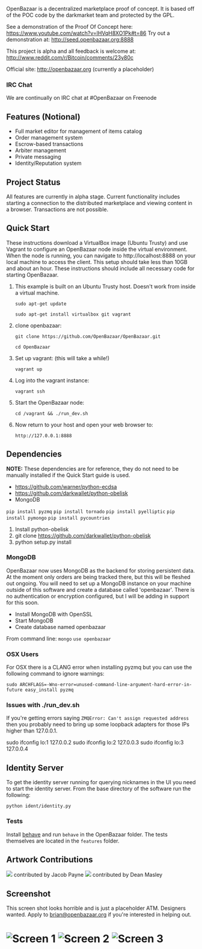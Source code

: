 OpenBazaar is a decentralized marketplace proof of concept. It is based off of the POC code by the darkmarket team and protected by the GPL.

See a demonstration of the Proof Of Concept here: https://www.youtube.com/watch?v=lHVqH8XO1Pk#t=86
Try out a demonstration at: http://seed.openbazaar.org:8888

This project is alpha and all feedback is welcome at: http://www.reddit.com/r/Bitcoin/comments/23y80c

Official site: http://openbazaar.org (currently a placeholder)

### IRC Chat
We are continually on IRC chat at #OpenBazaar on Freenode


## Features (Notional)
- Full market editor for management of items catalog
- Order management system
- Escrow-based transactions
- Arbiter management
- Private messaging
- Identity/Reputation system

## Project Status

All features are currently in alpha stage. Current functionality includes starting a connection to the distributed marketplace and viewing content in a browser. Transactions are not possible.

## Quick Start

These instructions download a VirtualBox image (Ubuntu Trusty) and use Vagrant to configure an OpenBazaar node inside the virtual environment. When the node is running, you can navigate to http://localhost:8888 on your local machine to access the client. This setup should take less than 10GB and about an hour. These instructions should include all necessary code for starting OpenBazaar.

1. This example is built on an Ubuntu Trusty host. Doesn't work from inside a virtual machine.

    `sudo apt-get update`

    `sudo apt-get install virtualbox git vagrant`

2. clone openbazaar:

    `git clone https://github.com/OpenBazaar/OpenBazaar.git`

    `cd OpenBazaar`

3. Set up vagrant: (this will take a while!)

    `vagrant up`

4. Log into the vagrant instance:

    `vagrant ssh`

5. Start the OpenBazaar node:

    `cd /vagrant && ./run_dev.sh`

6. Now return to your host and open your web browser to:

    `http://127.0.0.1:8888`


## Dependencies

**NOTE:** These dependencies are for reference, they do not need to be manually installed if the Quick Start guide is used.

- https://github.com/warner/python-ecdsa
- https://github.com/darkwallet/python-obelisk
- MongoDB

`pip install pyzmq`
`pip install tornado`
`pip install pyelliptic`
`pip install pymongo`
`pip install pycountries`

1. Install python-obelisk
2. git clone https://github.com/darkwallet/python-obelisk
3. python setup.py install


### MongoDB

OpenBazaar now uses MongoDB as the backend for storing persistent data. At the moment only orders are being tracked there, but this will be fleshed out ongoing. You will need to set up a MongoDB instance on your machine outside of this software and create a database called 'openbazaar'. There is no authentication or encryption configured, but I will be adding in support for this soon.

- Install MongoDB with OpenSSL
- Start MongoDB
- Create database named openbazaar

From command line:
`mongo`
`use openbazaar`


### OSX Users

For OSX there is a CLANG error when installing pyzmq but you can use the following command to ignore warnings:

`sudo ARCHFLAGS=-Wno-error=unused-command-line-argument-hard-error-in-future easy_install pyzmq`

### Issues with ./run_dev.sh
If you're getting errors saying `ZMQError: Can't assign requested address` then you probably need to bring up some loopback adapters for those
IPs higher than 127.0.0.1.

sudo ifconfig lo:1 127.0.0.2
sudo ifconfig lo:2 127.0.0.3
sudo ifconfig lo:3 127.0.0.4

## Identity Server

To get the identity server running for querying nicknames in the UI you need to start the identity server. From the base directory of the software run the following:

`python ident/identity.py`

### Tests
Install [behave](https://github.com/behave/behave) and run `behave` in the OpenBazaar folder. The tests themselves are located in the `features` folder.


## Artwork Contributions

![](https://github.com/OpenBazaar/OpenBazaar/blob/gh-pages/img/logo_alt1-b-h.png?raw=true)
contributed by Jacob Payne
![](http://i.imgur.com/WwPUXGS.png)
contributed by Dean Masley



## Screenshot

This screen shot looks horrible and is just a placeholder ATM. Designers wanted. Apply to brian@openbazaar.org if you're interested in helping out.

![Screen 1](http://i.imgur.com/qwByrqk.png)
![Screen 2](http://i.imgur.com/v3gRVgi.png)
![Screen 3](http://i.imgur.com/65eSjjz.png)
=======
